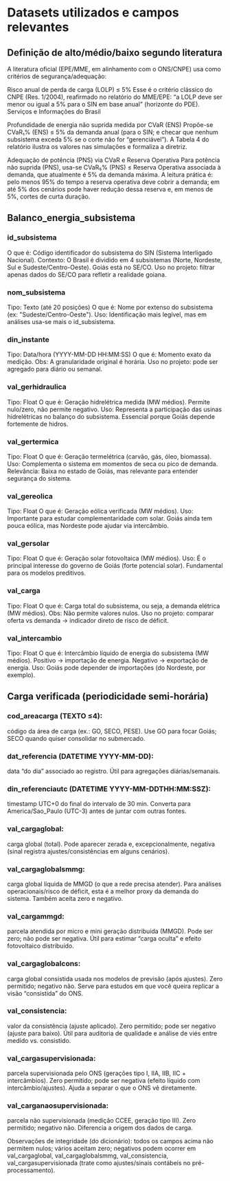 # Datasets utilizados e campos relevantes

## Definição de alto/médio/baixo segundo literatura
A literatura oficial (EPE/MME, em alinhamento com o ONS/CNPE) usa como critérios de segurança/adequação:

Risco anual de perda de carga (LOLP) ≤ 5%
Esse é o critério clássico do CNPE (Res. 1/2004), reafirmado no relatório do MME/EPE: “a LOLP deve ser menor ou igual a 5% para o SIN em base anual” (horizonte do PDE). 
Serviços e Informações do Brasil

Profundidade de energia não suprida medida por CVaR (ENS)
Propõe-se CVaR₁% (ENS) ≤ 5% da demanda anual (para o SIN; e checar que nenhum subsistema exceda 5% se o corte não for “gerenciável”). A Tabela 4 do relatório ilustra os valores nas simulações e formaliza a diretriz.

Adequação de potência (PNS) via CVaR e Reserva Operativa
Para potência não suprida (PNS), usa-se CVaR₅% (PNS) ≤ Reserva Operativa associada à demanda, que atualmente é 5% da demanda máxima. A leitura prática é: pelo menos 95% do tempo a reserva operativa deve cobrir a demanda; em até 5% dos cenários pode haver redução dessa reserva e, em menos de 5%, cortes de curta duração.

## Balanco_energia_subsistema

### id_subsistema
O que é: Código identificador do subsistema do SIN (Sistema Interligado Nacional).
Contexto: O Brasil é dividido em 4 subsistemas (Norte, Nordeste, Sul e Sudeste/Centro-Oeste). Goiás está no SE/CO.
Uso no projeto: filtrar apenas dados do SE/CO para refletir a realidade goiana.

### nom_subsistema
Tipo: Texto (até 20 posições)
O que é: Nome por extenso do subsistema (ex: "Sudeste/Centro-Oeste").
Uso: Identificação mais legível, mas em análises usa-se mais o id_subsistema.

### din_instante
Tipo: Data/hora (YYYY-MM-DD HH:MM:SS)
O que é: Momento exato da medição.
Obs: A granularidade original é horária.
Uso no projeto: pode ser agregado para diário ou semanal.

### val_gerhidraulica
Tipo: Float
O que é: Geração hidrelétrica medida (MW médios).
Permite nulo/zero, não permite negativo.
Uso: Representa a participação das usinas hidrelétricas no balanço do subsistema. Essencial porque Goiás depende fortemente de hidros.

### val_gertermica
Tipo: Float
O que é: Geração termelétrica (carvão, gás, óleo, biomassa).
Uso: Complementa o sistema em momentos de seca ou pico de demanda.
Relevância: Baixa no estado de Goiás, mas relevante para entender segurança do sistema.

### val_gereolica
Tipo: Float
O que é: Geração eólica verificada (MW médios).
Uso: Importante para estudar complementaridade com solar. Goiás ainda tem pouca eólica, mas Nordeste pode ajudar via intercâmbio.

### val_gersolar
Tipo: Float
O que é: Geração solar fotovoltaica (MW médios).
Uso: É o principal interesse do governo de Goiás (forte potencial solar). Fundamental para os modelos preditivos.

### val_carga
Tipo: Float
O que é: Carga total do subsistema, ou seja, a demanda elétrica (MW médios).
Obs: Não permite valores nulos.
Uso no projeto: comparar oferta vs demanda → indicador direto de risco de déficit.

### val_intercambio
Tipo: Float
O que é: Intercâmbio líquido de energia do subsistema (MW médios).
Positivo → importação de energia.
Negativo → exportação de energia.
Uso: Goiás pode depender de importações (do Nordeste, por exemplo).


## Carga verificada (periodicidade semi-horária)

### cod_areacarga (TEXTO ≤4):
 código da área de carga (ex.: GO, SECO, PESE). Use GO para focar Goiás; SECO quando quiser consolidar no submercado.

### dat_referencia (DATETIME YYYY-MM-DD): 
data “do dia” associado ao registro. Útil para agregações diárias/semanais.

### din_referenciautc (DATETIME YYYY-MM-DDTHH:MM:SSZ): 
timestamp UTC+0 do final do intervalo de 30 min. Converta para America/Sao_Paulo (UTC-3) antes de juntar com outras fontes.

### val_cargaglobal: 
carga global (total). Pode aparecer zerada e, excepcionalmente, negativa (sinal registra ajustes/consistências em alguns cenários).

### val_cargaglobalsmmg: 
carga global líquida de MMGD (o que a rede precisa atender). Para análises operacionais/risco de déficit, esta é a melhor proxy da demanda do sistema. Também aceita zero e negativo.

### val_cargammgd: 
parcela atendida por micro e mini geração distribuída (MMGD). Pode ser zero; não pode ser negativa. Útil para estimar “carga oculta” e efeito fotovoltaico distribuído.

### val_cargaglobalcons: 
carga global consistida usada nos modelos de previsão (após ajustes). Zero permitido; negativo não. Serve para estudos em que você queira replicar a visão “consistida” do ONS.

### val_consistencia: 
valor da consistência (ajuste aplicado). Zero permitido; pode ser negativo (ajuste para baixo). Útil para auditoria de qualidade e análise de viés entre medido vs. consistido.

### val_cargasupervisionada: 
parcela supervisionada pelo ONS (gerações tipo I, IIA, IIB, IIC + intercâmbios). Zero permitido; pode ser negativa (efeito líquido com intercâmbio/ajustes). Ajuda a separar o que o ONS vê diretamente.

### val_carganaosupervisionada: 
parcela não supervisionada (medição CCEE, geração tipo III). Zero permitido; negativo não. Diferencia a origem dos dados de carga.

Observações de integridade (do dicionário): 
todos os campos acima não permitem nulos; vários aceitam zero; negativos podem ocorrer em val_cargaglobal, val_cargaglobalsmmg, val_consistencia, val_cargasupervisionada (trate como ajustes/sinais contábeis no pré-processamento).

